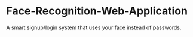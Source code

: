 # Face-Recognition-Web-Application
A smart signup/login system that uses your face instead of passwords.
